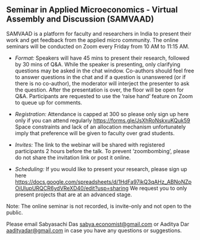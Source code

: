 ## Seminar in Applied Microeconomics - Virtual Assembly and Discussion (SAMVAAD)

SAMVAAD is a platform for faculty and researchers in India to present their work and get feedback from the applied micro community. The online seminars will be conducted on Zoom every Friday from 10 AM to 11:15 AM.

- _Format:_ Speakers will have 45 mins to present their research, followed by 30 mins of Q&A. While the speaker is presenting, only clarifying questions may be asked in the chat window. Co-authors should feel free to answer questions in the chat and if a question is unanswered (or if there is no co-author), the moderator will interject the presenter to ask the question. After the presentation is over, the floor will be open for Q&A. Participants are requested to use the ‘raise hand’ feature on Zoom to queue up for comments.

- _Registration:_ Attendance is capped at 300 so please only sign up here only if you can attend   regularly https://forms.gle/JsXhRoNskxuKQuk59 Space constraints and lack of an allocation mechanism unfortunately imply that preference will be given to faculty over grad students. 

- _Invites:_ The link to the webinar will be shared with registered participants 2 hours before the talk. To prevent ‘zoombombing’, please do not share the invitation link or post it online.

- _Scheduling:_ If you would like to present your research, please sign up here  https://docs.google.com/spreadsheets/d/1HdFa97ikQ3qAHz_ABNoNZpOiUIupURQCR6ydVReXD40/edit?usp=sharing We request you to only present projects that are at an advanced stage.

Note: The online seminar is not recorded, is invite-only and not open to the public. 

Please email Sabyasachi Das <sabya.economist@gmail.com> or Aaditya Dar  <aadityadar@gmail.com> in case you have any questions or suggestions. 

